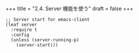 +++
title = "2.4. Server 機能を使う"
draft = false
+++


```elisp
;; Server start for emacs-client
(leaf server
  :require t
  :config
  (unless (server-running-p)
    (server-start)))
```
